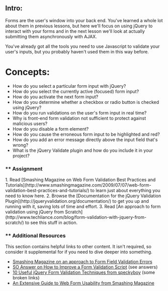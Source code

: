 ## Intro:

Forms are the user's window into your back end.  You've learned a whole lot about them in previous lessons, but here we'll focus on using jQuery to interact with your forms and in the next lesson we'll look at actually submitting them asynchronously with AJAX.

You've already got all the tools you need to use Javascript to validate your user's inputs, but you probably haven't used them in this way before.

# Concepts:

* How do you select a particular form input with jQuery?
* How do you select the currently active (focused) form input?
* How do you activate the next form input?
* How do you determine whether a checkbox or radio button is checked using jQuery?
* How do you run validations on the user's form input in real time?
* Why is front-end form validation not sufficient to protect against malicious users?
* How do you disable a form element?
* How do you cause the erroneous form input to be highlighted and red?
* How do you add an error message directly above the input field that's wrong?
* What is the jQuery Validate plugin and how do you include it in your project?

### ** Assignment

<div class="lesson-content__panel" markdown="1">
1. Read [Smashing Magazine on Web Form Validation Best Practices and Tutorials](http://www.smashingmagazine.com/2009/07/07/web-form-validation-best-practices-and-tutorials/) to learn just about everything you need to know here.
2. Browse the [Documentation for the jQuery Validation Plugin](http://jqueryvalidation.org/documentation/) to get you up and running with it, saving lots of time and effort.
3. Read [An approach to form validation using jQuery from Scratch](http://www.techliance.com/blog/form-validation-with-jquery-from-scratch/) to see this stuff in action.
</div>

### ** Additional Resources
This section contains helpful links to other content. It isn't required, so consider it supplemental for if you need to dive deeper into something.

* [Smashing Magazine on an approach to Form Field Validation Errors](http://uxdesign.smashingmagazine.com/2012/06/27/form-field-validation-errors-only-approach/)
* [SO Answer on How to Improve a Form Validation Script](http://stackoverflow.com/questions/15060292/a-simple-jquery-form-validation-script) (see answers)
* [10 Useful jQuery Form Validation Techniques from speckyboy](http://speckyboy.com/2009/12/17/10-useful-jquery-form-validation-techniques-and-tutorials-2/) (some broken links)
* [An Extensive Guide to Web Form Usability from Smashing Magazine](http://uxdesign.smashingmagazine.com/2011/11/08/extensive-guide-web-form-usability/)
